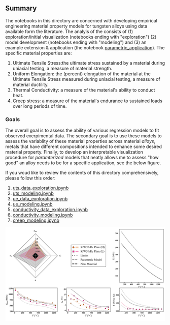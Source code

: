 ## Summary

The notebooks in this directory are concerned with developing empirical engineering material property models for tungsten alloys using data available form the literature. The analyis of the consists of (1) exploration/initial visualization (notebooks ending with "exploration") (2) model development (notebooks ending with "modeling") and (3) an example extension \& application (the notebook [parametric_application](parametric_application.ipynb)). The specific material properties are:

1. Ultimate Tensile Stress:the ultimate stress sustained by a material during uniaxial testing, a measure of material strength.
2. Uniform Elongation: the (percent) elongation of the material at the Ultimate Tensile Stress measured during uniaxial testing, a measure of material ductility.
3. Thermal Conductivity: a measure of the material's ability to conduct heat.
4. Creep stress: a measure of the material's endurance to sustained loads over long periods of time.

### Goals
The overall goal is to assess the ability of various regression models to fit observed exerpimental data. The secondary goal is to use these models to assess the variablity of these material properties across material _alloys_, metals that have different compositions intended to enhance some desired material property. Finally, to develop an interpretable visualization procedure for _paramterized_ models that neatly allows me to assess "how good" an alloy needs to be for a specific application, see the below figure.

If you woud like to review the contents of this directory comprehensively, please follow this order:

1. [uts_data_exploration.ipynb](uts_data_expoloration.ipynb)
2. [uts_modeling.ipynb](uts_modeling.ipynb)
3. [ue_data_exploration.ipynb](ue_data_exploration.ipynb)
4. [ue_modeling.ipynb](ue_modeling.ipynb)
5. [conductivity_data_exploration.ipynb](conductivity_data_exploration.ipynb)
6. [conductivity_modeling.ipynb](conductivity_modeling.ipynb)
7. [creep_modeling.ipynb](creep_modeling.ipynb) 

![Parametric representation of hypothetical new material, compared with existing materials. _cf._ [parametric_application.ipynb](parametric_application.ipynb) for details](images/parametric_material_plot.svg)
